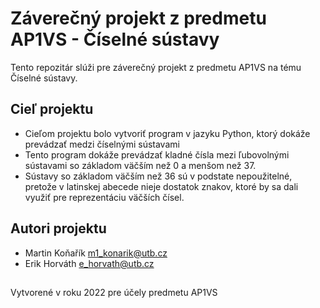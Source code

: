 # Záverečný projekt z predmetu AP1VS - Číselné sústavy
Tento repozitár slúži pre záverečný projekt z predmetu AP1VS na tému Číselné sústavy.

## Cieľ projektu
* Cieľom projektu bolo vytvoriť program v jazyku Python, ktorý dokáže prevádzať medzi číselnými sústavami
* Tento program dokáže prevádzať kladné čísla mezi ľubovolnými sústavami so základom väčším než 0 a menšom než 37.
* Sústavy so základom väčším než 36 sú v podstate nepoužitelné, pretože v latinskej abecede nieje dostatok znakov, ktoré by sa dali využiť pre reprezentáciu väčších čísel.

## Autori projektu
* Martin Koňařík m1_konarik@utb.cz
* Erik Horváth e_horvath@utb.cz

##
Vytvorené v roku 2022 pre účely predmetu AP1VS